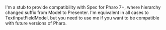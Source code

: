 I'm a stub to provide compatibility with Spec for Pharo 7+, where hierarchy changed suffix from Model to Presenter. 
I'm equivalent in all cases to TextInputFieldModel, but you need to use me if you want to be compatible with future versions of Pharo.